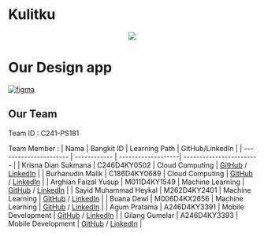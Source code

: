 # Kulitku
<div align="center">
 <img src="Machine%20Learning//kulitku_logo.png">
</div>


# Our Design app
[![figma](https://img.shields.io/badge/Figma-Our%20Design-success)]((https://www.figma.com/))
## Our Team
 Team ID : C241-PS181
 
 Team Member : 
| Nama                   | Bangkit ID   | Learning Path      | GitHub/LinkedIn          |
| ---------------------- | ------------ | -------------------| ------------------------ |
| Krisna Dian Sukmana    | C246D4KY0502 | Cloud Computing    | [GitHub](https://github.com/krisnaasli/) / [LinkedIn](https://id.linkedin.com/in/krisnadian)                       |
| Burhanudin Malik       | C186D4KY0689 | Cloud Computing    | [GitHub](https://github.com/Electricstorm0) / [LinkedIn](https://www.linkedin.com/in/burhanudin-malik-b9927a21b/)  |
| Arghian Faizal Yusup   | M011D4KY1549 | Machine Learning   | [GitHub](https://github.com/Arghian/) / [LinkedIn](https://www.linkedin.com/in/arghian-faizal-yusup/)              |
| Sayid Muhammad Heykal  | M262D4KY2401 | Machine Learning   | [GitHub](https://github.com/sayid-alt/) / [LinkedIn](https://www.linkedin.com/in/sayidheykal/)                     |
| Buana Dewi             | M006D4KX2656 | Machine Learning   | [GitHub](https://github.com/buanadewi) / [LinkedIn](https://www.linkedin.com/in/buanadewi/)                        |
| Agum Pratama           | A246D4KY3391 | Mobile Development | [GitHub](https://github.com/prtmagum) / [LinkedIn](https://id.linkedin.com/in/agum-p-229014111/)                   |
| Gilang Gumelar         | A246D4KY3393 | Mobile Development | [GitHub](https://github.com/Gilangg13) / [LinkedIn](https://www.linkedin.com/in/gilang-gumelar-96b35621a/)         |
